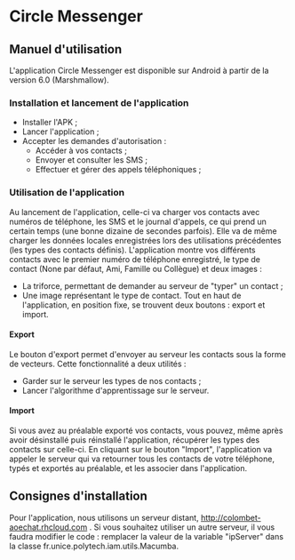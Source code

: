 # Circle Messenger

## Manuel d'utilisation

L'application Circle Messenger est disponible sur Android à partir de la version 6.0 (Marshmallow).

### Installation et lancement de l'application

* Installer l'APK ;
* Lancer l'application ;
* Accepter les demandes d'autorisation :
  * Accéder à vos contacts ;
  * Envoyer et consulter les SMS ;
  * Effectuer et gérer des appels téléphoniques ;

### Utilisation de l'application

Au lancement de l'application, celle-ci va charger vos contacts avec numéros de téléphone, les SMS et le journal d'appels, ce qui prend un certain temps (une bonne dizaine de secondes parfois). Elle va de même charger les données locales enregistrées lors des utilisations précédentes (les types des contacts définis).
L'application montre vos différents contacts avec le premier numéro de téléphone enregistré, le type de contact (None par défaut, Ami, Famille ou Collègue) et deux images :
* La triforce, permettant de demander au serveur de "typer" un contact ;
* Une image représentant le type de contact.
Tout en haut de l'application, en position fixe, se trouvent deux boutons : export et import.

#### Export

Le bouton d'export permet d'envoyer au serveur les contacts sous la forme de vecteurs. Cette fonctionnalité a deux utilités :
* Garder sur le serveur les types de nos contacts ;
* Lancer l'algorithme d'apprentissage sur le serveur.

#### Import

Si vous avez au préalable exporté vos contacts, vous pouvez, même après avoir désinstallé puis réinstallé l'application, récupérer les types des contacts sur celle-ci.
En cliquant sur le bouton "Import", l'application va appeler le serveur qui va retourner tous les contacts de votre téléphone, typés et exportés au préalable, et les associer dans l'application.

## Consignes d'installation

Pour l'application, nous utilisons un serveur distant, http://colombet-aoechat.rhcloud.com . Si vous souhaitez utiliser un autre serveur, il vous faudra modifier le code : remplacer la valeur de la variable "ipServer" dans la classe fr.unice.polytech.iam.utils.Macumba.
